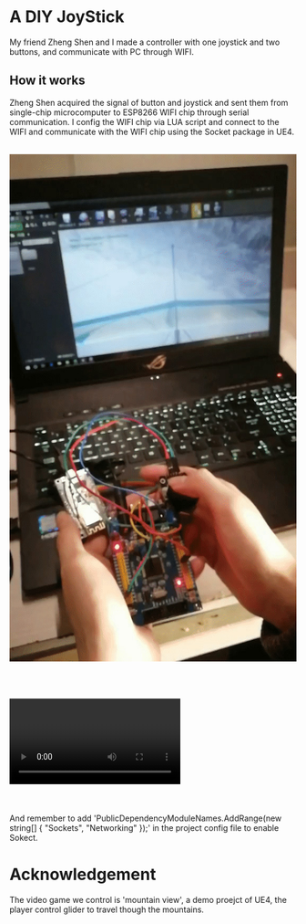 # A DIY JoyStick
My friend Zheng Shen and I made a controller with one joystick and two buttons, and communicate with PC through WIFI.

## How it works
Zheng Shen acquired the signal of button and joystick and sent them from single-chip microcomputer to ESP8266 WIFI chip through serial communication.
I config the WIFI chip via LUA script and connect to the WIFI and communicate with the WIFI chip using the Socket package in UE4.
<br /><br />

![pic](A_Self-Made_JoyStick.jpg)

<br /><br />

![video](A_Self-Made_JoyStick.mp4)

<br /><br />
And remember to add 'PublicDependencyModuleNames.AddRange(new string[] { "Sockets", "Networking" });' in the project config file to enable Sokect.

# Acknowledgement

The video game we control is 'mountain view', a demo proejct of UE4, the player control glider to travel though the mountains.

